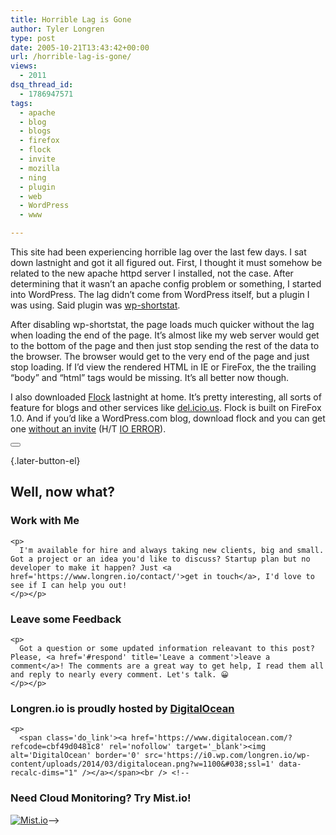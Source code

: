 ```yaml
---
title: Horrible Lag is Gone
author: Tyler Longren
type: post
date: 2005-10-21T13:43:42+00:00
url: /horrible-lag-is-gone/
views:
  - 2011
dsq_thread_id:
  - 1786947571
tags:
  - apache
  - blog
  - blogs
  - firefox
  - flock
  - invite
  - mozilla
  - ning
  - plugin
  - web
  - WordPress
  - www

---
```

This site had been experiencing horrible lag over the last few days. I sat down lastnight and got it all figured out. First, I thought it must somehow be related to the new apache httpd server I installed, not the case. After determining that it wasn&#8217;t an apache config problem or something, I started into WordPress. The lag didn&#8217;t come from WordPress itself, but a plugin I was using. Said plugin was [wp-shortstat][1].

After disabling wp-shortstat, the page loads much quicker without the lag when loading the end of the page. It&#8217;s almost like my web server would get to the bottom of the page and then just stop sending the rest of the data to the browser. The browser would get to the very end of the page and just stop loading. If I&#8217;d view the rendered HTML in IE or FireFox, the the trailing &#8220;body&#8221; and &#8220;html&#8221; tags would be missing. It&#8217;s all better now though.

I also downloaded [Flock][2] lastnight at home. It&#8217;s pretty interesting, all sorts of feature for blogs and other services like [del.icio.us][3]. Flock is built on FireFox 1.0. And if you&#8217;d like a WordPress.com blog, download flock and you can get one [without an invite][4] (H/T [IO ERROR][5]). 

<div class="wpulike wpulike-default " >
  <div class="wp_ulike_general_class wp_ulike_is_not_liked">
    <button type="button"
					aria-label="Like Button"
					data-ulike-id="2050"
					data-ulike-nonce="2675070c32"
					data-ulike-type="likeThis"
					data-ulike-template="wpulike-default"
					data-ulike-display-likers="0"
					data-ulike-disable-pophover="0"
					class="wp_ulike_btn wp_ulike_put_image wp_likethis_2050"></button><span class="count-box"></span>
  </div>
</div>

[][6]{.later-button-el}

<div class='what-next'>
  <h2>
    Well, now what?
  </h2>
  
  <div class='hire'>
    <h3>
      Work with Me
    </h3>
    
    <p>
      I'm available for hire and always taking new clients, big and small. Got a project or an idea you'd like to discuss? Startup plan but no developer to make it happen? Just <a href='https://www.longren.io/contact/'>get in touch</a>, I'd love to see if I can help you out!
    </p></p>
  </div>
  
  <div class='hire'>
    <h3>
      Leave some Feedback
    </h3>
    
    <p>
      Got a question or some updated information releavant to this post? Please, <a href='#respond' title='Leave a comment'>leave a comment</a>! The comments are a great way to get help, I read them all and reply to nearly every comment. Let's talk. 😀
    </p></p>
  </div>
  
  <div class='now-what-bottom-ad'>
    <h3>
      Longren.io is proudly hosted by <a href='https://www.digitalocean.com/?refcode=cbf49d0481c8'>DigitalOcean</a>
    </h3>
    
    <p>
      <span class='do_link'><a href='https://www.digitalocean.com/?refcode=cbf49d0481c8' rel='nofollow' target='_blank'><img alt='DigitalOcean' border='0' src='https://i0.wp.com/longren.io/wp-content/uploads/2014/03/digitalocean.png?w=1100&#038;ssl=1' data-recalc-dims="1" /></a></span><br /> <!--

<h3>Need Cloud Monitoring? Try Mist.io!</h3>

<span class='do_link'><a href='http://mist.io/?ref=tyler' rel='nofollow' target='_blank'><img alt='Mist.io' border='0' src='https://i0.wp.com/longren.io/wp-content/uploads/2014/04/mistio.jpg?w=1100&#038;ssl=1' data-recalc-dims="1"></a></span>--></div> </div>

 [1]: http://dev.wp-plugins.org/wiki/wp-shortstat
 [2]: http://www.flock.com/
 [3]: http://del.icio.us/
 [4]: http://www.ioerror.us/2005/10/20/flock-developer-preview-048/
 [5]: http://www.ioerror.us
 [6]: #